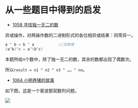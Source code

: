 # 从一些题目中得到的启发

* [1058 寻找独一无二的数](http://codeup.cn/problem.php?id=1058)

异或操作，对两操作数的二进制形式的各位相异或结果：同零异一。

```c
a ^ b = b ^ a			//交换律
(a^b)^c = a^(b^c)
```

本题所给n个数中，除了独一无二的数，其余的数都出现了偶数次。

所以`result = n1 ^ n2 ^ n3 ^ …… ^ nn`。

- [1064 小明养猪的故事](http://codeup.cn/problem.php?id=1064)

如下图，这是一个斐波那契数列问题。

![](https://github.com/Seventeen1Gx/BlogPicture/raw/master/CodeUp/%E4%B8%80%E4%BA%9B%E5%9B%BE%E7%A4%BA/%E6%96%90%E6%B3%A2%E9%82%A3%E5%A5%91%E6%95%B0%E5%88%97.png)

